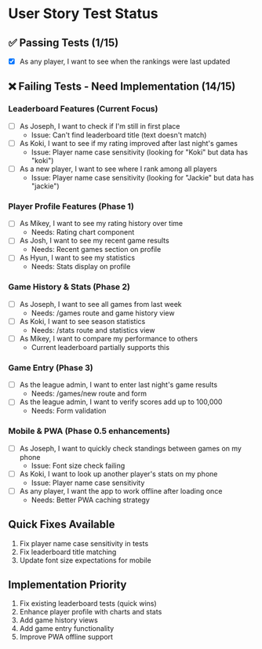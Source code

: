 # User Story Test Status

## ✅ Passing Tests (1/15)
- [x] As any player, I want to see when the rankings were last updated

## ❌ Failing Tests - Need Implementation (14/15)

### Leaderboard Features (Current Focus)
- [ ] As Joseph, I want to check if I'm still in first place
  - Issue: Can't find leaderboard title (text doesn't match)
- [ ] As Koki, I want to see if my rating improved after last night's games  
  - Issue: Player name case sensitivity (looking for "Koki" but data has "koki")
- [ ] As a new player, I want to see where I rank among all players
  - Issue: Player name case sensitivity (looking for "Jackie" but data has "jackie")

### Player Profile Features (Phase 1)
- [ ] As Mikey, I want to see my rating history over time
  - Needs: Rating chart component
- [ ] As Josh, I want to see my recent game results
  - Needs: Recent games section on profile
- [ ] As Hyun, I want to see my statistics
  - Needs: Stats display on profile

### Game History & Stats (Phase 2)
- [ ] As Joseph, I want to see all games from last week
  - Needs: /games route and game history view
- [ ] As Koki, I want to see season statistics
  - Needs: /stats route and statistics view
- [ ] As Mikey, I want to compare my performance to others
  - Current leaderboard partially supports this

### Game Entry (Phase 3)
- [ ] As the league admin, I want to enter last night's game results
  - Needs: /games/new route and form
- [ ] As the league admin, I want to verify scores add up to 100,000
  - Needs: Form validation

### Mobile & PWA (Phase 0.5 enhancements)
- [ ] As Joseph, I want to quickly check standings between games on my phone
  - Issue: Font size check failing
- [ ] As Koki, I want to look up another player's stats on my phone
  - Issue: Player name case sensitivity
- [ ] As any player, I want the app to work offline after loading once
  - Needs: Better PWA caching strategy

## Quick Fixes Available
1. Fix player name case sensitivity in tests
2. Fix leaderboard title matching
3. Update font size expectations for mobile

## Implementation Priority
1. Fix existing leaderboard tests (quick wins)
2. Enhance player profile with charts and stats
3. Add game history views
4. Add game entry functionality
5. Improve PWA offline support